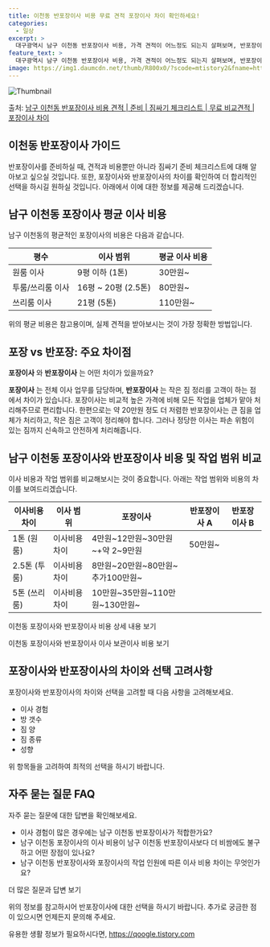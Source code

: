 ```yaml
---
title: 이천동 반포장이사 비용 무료 견적 포장이사 차이 확인하세요!
categories:
  - 일상
excerpt: >
  대구광역시 남구 이천동 반포장이사 비용, 가격 견적이 어느정도 되는지 살펴보며, 반포장이사를 준비함에 있어 짐싸기 준비 체크리스트가 무엇인지 보겠습니다. 마지막으로 포장이사와 차이점을 통해 무료 비교견적으로 어떤 것이 더 합리적인 선택인지 공유 드립니다.남구 이천동 포장이사 견적 샘플 보기 👈 클릭남구 이천동 포장이사 가격 살펴보기 👈 클릭남구 이천동 반포장이사 평균 이사 비용평수남구 이천동 평균 이사 비용원룸 이사9평 이하 (1톤)30만원~투룸/쓰리룸 이사16평 ~ 20평 (2.5톤)80만원~쓰리룸 이사21평 (5톤) ~110만원~우리집 무료 이사견적 받기 👈 클릭포장 vs 반포장: 주요 차이점포장이사는 전체 이사 업무를 담당하며, 반포장이사는 작은 짐 정리를 고객이 하는 점에서 차이가 있습니다...
feature_text: >
  대구광역시 남구 이천동 반포장이사 비용, 가격 견적이 어느정도 되는지 살펴보며, 반포장이사를 준비함에 있어 짐싸기 준비 체크리스트가 무엇인지 보겠습니다. 마지막으로 포장이사와 차이점을 통해 무료 비교견적으로 어떤 것이 더 합리적인 선택인지 공유 드립니다.남구 이천동 포장이사 견적 샘플 보기 👈 클릭남구 이천동 포장이사 가격 살펴보기 👈 클릭남구 이천동 반포장이사 평균 이사 비용평수남구 이천동 평균 이사 비용원룸 이사9평 이하 (1톤)30만원~투룸/쓰리룸 이사16평 ~ 20평 (2.5톤)80만원~쓰리룸 이사21평 (5톤) ~110만원~우리집 무료 이사견적 받기 👈 클릭포장 vs 반포장: 주요 차이점포장이사는 전체 이사 업무를 담당하며, 반포장이사는 작은 짐 정리를 고객이 하는 점에서 차이가 있습니다...
image: https://img1.daumcdn.net/thumb/R800x0/?scode=mtistory2&fname=https%3A%2F%2Fblog.kakaocdn.net%2Fdn%2FbrrMNr%2FbtsHcbss3vb%2FQm25erhKbHbLROXcupwRLK%2Fimg.webp
---
```


![Thumbnail](https://img1.daumcdn.net/thumb/R800x0/?scode=mtistory2&fname=https%3A%2F%2Fblog.kakaocdn.net%2Fdn%2FbrrMNr%2FbtsHcbss3vb%2FQm25erhKbHbLROXcupwRLK%2Fimg.webp)

<p>출처: <a href="https://qoogle.tistory.com/9578" rel="dofollow">남구 이천동 반포장이사 비용 견적 | 준비 | 짐싸기 체크리스트 | 무료 비교견적 | 포장이사 차이</a> </p>

## 이천동 반포장이사 가이드



반포장이사를 준비하실 때, 견적과 비용뿐만 아니라 짐싸기 준비 체크리스트에 대해 알아보고 싶으실 것입니다. 또한, 포장이사와 반포장이사의
차이를 확인하여 더 합리적인 선택을 하시길 원하실 것입니다. 아래에서 이에 대한 정보를 제공해 드리겠습니다.



## 남구 이천동 포장이사 평균 이사 비용

남구 이천동의 평균적인 포장이사의 비용은 다음과 같습니다.

평수 | 이사 범위 | 평균 이사 비용  
---|---|---  
원룸 이사 | 9평 이하 (1톤) | 30만원~  
투룸/쓰리룸 이사 | 16평 ~ 20평 (2.5톤) | 80만원~  
쓰리룸 이사 | 21평 (5톤) | 110만원~  
  
위의 평균 비용은 참고용이며, 실제 견적을 받아보시는 것이 가장 정확한 방법입니다.



## **포장 vs 반포장: 주요 차이점**

**포장이사** 와 **반포장이사** 는 어떤 차이가 있을까요?

**포장이사** 는 전체 이사 업무를 담당하며, **반포장이사** 는 작은 짐 정리를 고객이 하는 점에서 차이가 있습니다. 포장이사는 비교적
높은 가격에 비해 모든 작업을 업체가 맡아 처리해주므로 편리합니다. 한편으로는 약 20만원 정도 더 저렴한 반포장이사는 큰 짐을 업체가
처리하고, 작은 짐은 고객이 정리해야 합니다. 그러나 정당한 이사는 파손 위험이 있는 짐까지 신속하고 안전하게 처리해줍니다.



## **남구 이천동 포장이사와 반포장이사 비용 및 작업 범위 비교**

이사 비용과 작업 범위를 비교해보시는 것이 중요합니다. 아래는 작업 범위와 비용의 차이를 보여드리겠습니다.

이사비용 차이 | 이사 범위 | 포장이사 | 반포장이사 A | 반포장이사 B  
---|---|---|---|---  
1톤 (원룸) | 이사비용 차이 | 4만원~12만원~30만원~+약 2~9만원 | 50만원~  
2.5톤 (투룸) | 이사비용 차이 | 8만원~20만원~80만원~추가100만원~ |   
5톤 (쓰리룸) | 이사비용 차이 | 10만원~35만원~110만원~130만원~ |   
  
이천동 포장이사와 반포장이사 비용 상세 내용 보기

이천동 포장이사와 반포장이사 이사 보관이사 비용 보기



## **포장이사와 반포장이사의 차이와 선택 고려사항**

포장이사와 반포장이사의 차이와 선택을 고려할 때 다음 사항을 고려해보세요.

  * 이사 경험
  * 방 갯수
  * 짐 양
  * 짐 종류
  * 성향

위 항목들을 고려하여 최적의 선택을 하시기 바랍니다.



## **자주 묻는 질문 FAQ**

자주 묻는 질문에 대한 답변을 확인해보세요.

  * 이사 경험이 많은 경우에는 남구 이천동 반포장이사가 적합한가요?
  * 남구 이천동 포장이사의 이사 비용이 남구 이천동 반포장이사보다 더 비쌈에도 불구하고 어떤 장점이 있나요?
  * 남구 이천동 반포장이사와 포장이사의 작업 인원에 따른 이사 비용 차이는 무엇인가요?

더 많은 질문과 답변 보기



위의 정보를 참고하시어 반포장이사에 대한 선택을 하시기 바랍니다. 추가로 궁금한 점이 있으시면 언제든지 문의해 주세요.

 

유용한 생활 정보가 필요하시다면, <a href="https://qoogle.tistory.com" rel="dofollow">https://qoogle.tistory.com</a>


